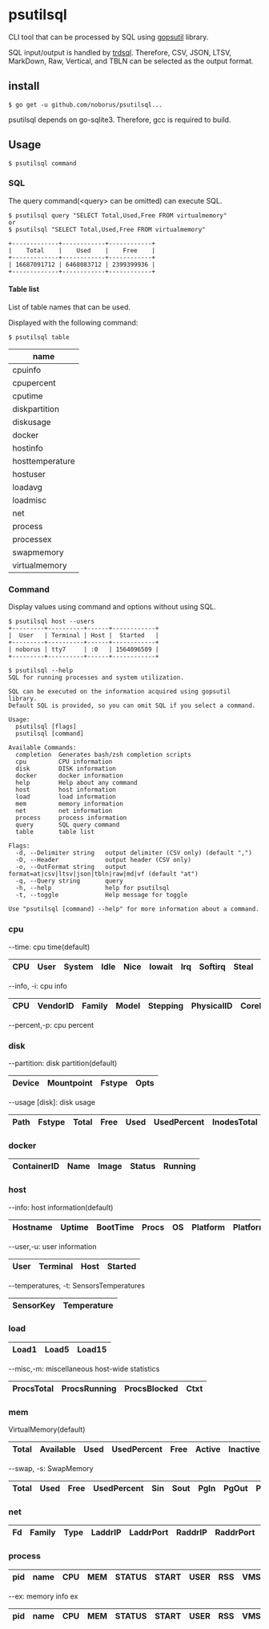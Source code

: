 # psutilsql

CLI tool that can be processed by SQL using  [gopsutil](https://github.com/shirou/gopsutil) library.

SQL input/output is handled by [trdsql](https://github.com/noborus/trdsql).
Therefore, CSV, JSON, LTSV, MarkDown, Raw, Vertical, and TBLN can be selected as the output format.

## install

```console
$ go get -u github.com/noborus/psutilsql...
```

psutilsql depends on go-sqlite3.
Therefore, gcc is required to build.

## Usage

```console
$ psutilsql command
```

### SQL

The query command(\<query\> can be omitted) can execute SQL.

```console
$ psutilsql query "SELECT Total,Used,Free FROM virtualmemory"
or     
$ psutilsql "SELECT Total,Used,Free FROM virtualmemory"       

+-------------+------------+------------+
|    Total    |    Used    |    Free    |
+-------------+------------+------------+
| 16687091712 | 6468083712 | 2399399936 |
+-------------+------------+------------+
```

#### Table list

List of table names that can be used.

Displayed with the following command:
```console
$ psutilsql table
```

|      name       |
|-----------------|
| cpuinfo         |
| cpupercent      |
| cputime         |
| diskpartition   |
| diskusage       |
| docker          |
| hostinfo        |
| hosttemperature |
| hostuser        |
| loadavg         |
| loadmisc        |
| net             |
| process         |
| processex       |
| swapmemory      |
| virtualmemory   |


### Command

Display values using command and options without using SQL.

```console
$ psutilsql host --users
+---------+----------+------+------------+
|  User   | Terminal | Host |  Started   |
+---------+----------+------+------------+
| noborus | tty7     | :0   | 1564096509 |
+---------+----------+------+------------+
```

```console
$ psutilsql --help
SQL for running processes and system utilization.

SQL can be executed on the information acquired using gopsutil library.
Default SQL is provided, so you can omit SQL if you select a command.

Usage:
  psutilsql [flags]
  psutilsql [command]

Available Commands:
  completion  Generates bash/zsh completion scripts
  cpu         CPU information
  disk        DISK information
  docker      docker information
  help        Help about any command
  host        host information
  load        load information
  mem         memory information
  net         net information
  process     process information
  query       SQL query command
  table       table list

Flags:
  -d, --Delimiter string   output delimiter (CSV only) (default ",")
  -O, --Header             output header (CSV only)
  -o, --OutFormat string   output format=at|csv|ltsv|json|tbln|raw|md|vf (default "at")
  -q, --Query string       query
  -h, --help               help for psutilsql
  -t, --toggle             Help message for toggle

Use "psutilsql [command] --help" for more information about a command.
```

### cpu

--time: cpu time(default)

| CPU | User | System | Idle | Nice | Iowait | Irq | Softirq | Steal | Guest | GuestNice |
|-----|------|--------|------|------|--------|-----|---------|-------|-------|-----------|

--info, -i: cpu info

| CPU | VendorID | Family | Model | Stepping | PhysicalID | CoreID | Cores | ModelName | Mhz | CacheSize | Flags | Microcode |
|-----|----------|--------|-------|----------|------------|--------|-------|-----------|-----|-----------|-------|-----------|

--percent,-p: cpu percent

### disk

--partition: disk partition(default)

| Device | Mountpoint | Fstype | Opts |
|--------|------------|--------|------|

--usage [disk]: disk usage

| Path | Fstype | Total | Free | Used | UsedPercent | InodesTotal | InodesUsed |InodesFree | InodesUsedPercent |
|------|--------|-------|------|------|-------------|-------------|------------|------------|-------------------|

### docker

| ContainerID | Name | Image | Status | Running |
|-------------|------|-------|--------|---------|


### host

--info: host information(default)

| Hostname | Uptime | BootTime | Procs | OS | Platform | PlatformFamily | PlatformVersion | KernelVersion | VirtualizationSystem | VirtualizationRole | HostID |
|----------|--------|----------|-------|----|----------|----------------|-----------------|---------------|----------------------|--------------------|--------|

--user,-u: user information

| User | Terminal | Host | Started |
|------|----------|------|---------|

--temperatures, -t: SensorsTemperatures

| SensorKey | Temperature |
|-----------|-------------|


### load

| Load1 | Load5 | Load15 |
|-------|-------|--------|

--misc,-m: miscellaneous host-wide statistics

| ProcsTotal | ProcsRunning | ProcsBlocked | Ctxt |
|------------|--------------|--------------|------|

### mem

VirtualMemory(default)

| Total | Available | Used | UsedPercent | Free | Active | Inactive | Wired | Laundry | Buffers | Cached | Writeback | Dirty | WritebackTmp | Shared | Slab | SReclaimable | SUnreclaim | PageTables | SwapCached | CommitLimit | CommittedAS | HighTotal | HighFree | LowTotal | LowFree | SwapTotal | SwapFree | Mapped | VMallocTotal | VMallocUsed | VMallocChunk | HugePagesTotal | HugePagesFree | HugePageSize |
|-------|-----------|------|-------------|------|--------|----------|-------|---------|---------|--------|-----------|-------|--------------|--------|------|--------------|------------|------------|------------|-------------|-------------|-----------|----------|----------|---------|-----------|----------|--------|--------------|-------------|--------------|----------------|---------------|--------------|

--swap, -s: SwapMemory

| Total | Used | Free | UsedPercent | Sin | Sout | PgIn | PgOut | PgFault |
|-------|------|------|-------------|-----|------|------|-------|---------|


### net

| Fd | Family | Type | LaddrIP | LaddrPort | RaddrIP | RaddrPort | status | Uids | Pid |
|----|--------|------|---------|-----------|---------|-----------|--------|------|-----|

### process

| pid | name | CPU | MEM | STATUS | START | USER | RSS | VMS | Data | Stack | locked | Swap | COMMAND |
|-----|------|-----|-----|--------|-------|------|-----|-----|------|-------|--------|------|---------|


--ex: memory info ex

| pid | name | CPU | MEM | STATUS | START | USER | RSS | VMS | Shared | Text | Lib | Data | Dirty | COMMAND |
|-----|------|-----|-----|--------|-------|------|-----|-----|--------|------|-----|------|-------|---------|
